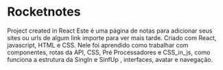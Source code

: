 # Rocketnotes
Project created in React
Este é uma página de notas para adicionar seus sites ou urls de algum link importe para ver mais tarde.
Criado com React, javascript, HTML e CSS.
Nele foi aprendido como trabalhar com componentes, rotas da API, CSS, Pré Processadores e CSS_in_js, como funciona a estrutura da SingIn e SinfUp , interfaces, avatar e navegação.

